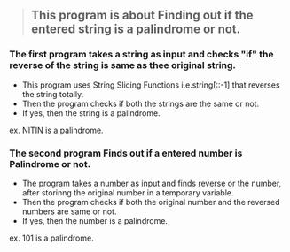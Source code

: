 > ## This program is about Finding out if the entered string is a palindrome or not.

### The first program takes a string as input and checks "if" the reverse of the string is same as thee original string.

- This program uses String Slicing Functions i.e.string[::-1] that reverses the string totally.
- Then the program checks if both the strings are the same or not.
- If yes, then the string is a palindrome.

ex. NITIN is a palindrome.

### The second program Finds out if a entered number is Palindrome or not.

- The program takes a number as input and finds reverse or the number, after storinng the original number in a temporary variable.
- Then the program checks if both the original number and the reversed numbers are same or not.
- If yes, then the number is a palindrome.

ex. 101 is a palindrome.

